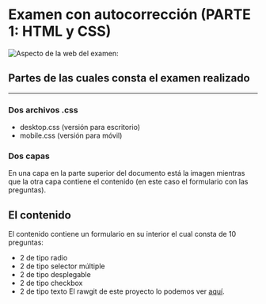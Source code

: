 # Examen con autocorrección (PARTE 1: HTML y CSS)
![Aspecto de la web del examen:](https://github.com/sergjime/Examen-parte1/blob/master/img/aspecto_test.jpg)
## Partes de las cuales consta el examen realizado
------------------------------------------------------------------------------
### Dos archivos .css
- desktop.css (versión para escritorio)
- mobile.css (versión para móvil)
### Dos capas
En una capa en la parte superior del documento está la imagen mientras que la otra capa contiene el contenido (en este caso el formulario con las preguntas).
## El contenido
El contenido contiene un formulario en su interior el cual consta de 10 preguntas:
- 2 de tipo radio
- 2 de tipo selector múltiple
- 2 de tipo desplegable
- 2 de tipo checkbox
- 2 de tipo texto
El rawgit de este proyecto lo podemos ver [aquí](https://rawgit.com/sergjime/Examen-parte1/master/index.html).
